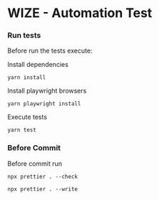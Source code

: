 # WIZE - Automation Test

### Run tests

Before run the tests execute:

Install dependencies

```
yarn install
```

Install playwright browsers

```
yarn playwright install
```

Execute tests

```
yarn test
```


### Before Commit

Before commit run

```
npx prettier . --check
```

```
npx prettier . --write
```
